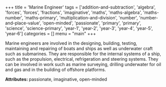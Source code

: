 +++
title = 'Marine Engineer'
tags = ['addition-and-subtraction', 'algebra', 'forces', 'forces', 'fractions', 'imaginative', 'maths', 'maths-algebra', 'maths-number', 'maths-primary', 'multiplication-and-division', 'number', 'number-and-place-value', 'open-minded', 'passionate', 'primary', 'primary', 'science', 'science-primary', 'year-1', 'year-2', 'year-3', 'year-4', 'year-5', 'year-6']
categories = []
menu = "main"
+++

Marine engineers are involved in the designing, building, testing, maintaining and repairing of boats and ships as well as underwater craft such as submarines. They are responsible for the internal systems of a ship, such as the propulsion, electrical, refrigeration and steering systems. They can be involved in work such as marine surveying, drilling underwater for oil and gas and in the building of offshore platforms.

<strong>Attributes: </strong>passionate, imaginative, open-minded
